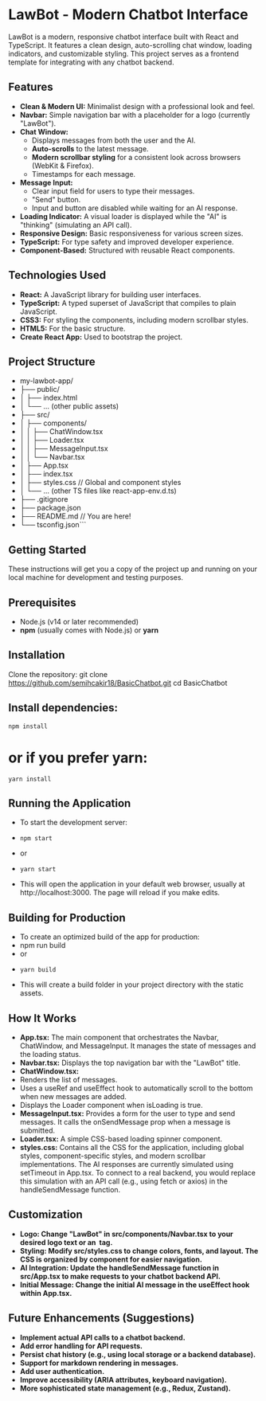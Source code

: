 # LawBot - Modern Chatbot Interface

LawBot is a modern, responsive chatbot interface built with React and TypeScript. It features a clean design, auto-scrolling chat window, loading indicators, and customizable styling. This project serves as a frontend template for integrating with any chatbot backend.

## Features

*   **Clean & Modern UI:** Minimalist design with a professional look and feel.
*   **Navbar:** Simple navigation bar with a placeholder for a logo (currently "LawBot").
*   **Chat Window:**
    *   Displays messages from both the user and the AI.
    *   **Auto-scrolls** to the latest message.
    *   **Modern scrollbar styling** for a consistent look across browsers (WebKit & Firefox).
    *   Timestamps for each message.
*   **Message Input:**
    *   Clear input field for users to type their messages.
    *   "Send" button.
    *   Input and button are disabled while waiting for an AI response.
*   **Loading Indicator:** A visual loader is displayed while the "AI" is "thinking" (simulating an API call).
*   **Responsive Design:** Basic responsiveness for various screen sizes.
*   **TypeScript:** For type safety and improved developer experience.
*   **Component-Based:** Structured with reusable React components.

## Technologies Used

*   **React:** A JavaScript library for building user interfaces.
*   **TypeScript:** A typed superset of JavaScript that compiles to plain JavaScript.
*   **CSS3:** For styling the components, including modern scrollbar styles.
*   **HTML5:** For the basic structure.
*   **Create React App:** Used to bootstrap the project.

## Project Structure
* my-lawbot-app/
* ├── public/
* │ ├── index.html
* │ └── ... (other public assets)
* ├── src/
* │ ├── components/
* │ │ ├── ChatWindow.tsx
* │ │ ├── Loader.tsx
* │ │ ├── MessageInput.tsx
* │ │ └── Navbar.tsx
* │ ├── App.tsx
* │ ├── index.tsx
* │ ├── styles.css // Global and component styles
* │ └── ... (other TS files like react-app-env.d.ts)
* ├── .gitignore
* ├── package.json
* ├── README.md // You are here!
* └── tsconfig.json```

## Getting Started
These instructions will get you a copy of the project up and running on your local machine for development and testing purposes.
## Prerequisites
* Node.js (v14 or later recommended)
* **npm** (usually comes with Node.js) or **yarn**

## Installation
Clone the repository:
    git clone https://github.com/semihcakir18/BasicChatbot.git
    cd BasicChatbot

## Install dependencies:
    npm install

# or if you prefer yarn:
    yarn install

## Running the Application
* To start the development server:
*     npm start
* or
*     yarn start

* This will open the application in your default web browser, usually at http://localhost:3000. The page will reload if you make edits.

## Building for Production
* To create an optimized build of the app for production:
*    npm run build
* or
*     yarn build

* This will create a build folder in your project directory with the static assets.

## How It Works

* **App.tsx:** The main component that orchestrates the Navbar, ChatWindow, and MessageInput. It manages the state of messages and the loading status.
* **Navbar.tsx:** Displays the top navigation bar with the "LawBot" title.
* **ChatWindow.tsx:**
*    Renders the list of messages.
*    Uses a useRef and useEffect hook to automatically scroll to the bottom when new messages are added.
*    Displays the Loader component when isLoading is true.
* **MessageInput.tsx:** Provides a form for the user to type and send messages. It calls the onSendMessage prop when a message is submitted.
* **Loader.tsx:** A simple CSS-based loading spinner component.
* **styles.css:** Contains all the CSS for the application, including global styles, component-specific styles, and modern scrollbar implementations.
The AI responses are currently simulated using setTimeout in App.tsx. To connect to a real backend, you would replace this simulation with an API call (e.g., using fetch or axios) in the handleSendMessage function.

## Customization
* **Logo: Change "LawBot" in src/components/Navbar.tsx to your desired logo text or an <img> tag.**
* **Styling: Modify src/styles.css to change colors, fonts, and layout. The CSS is organized by component for easier navigation.**
* **AI Integration: Update the handleSendMessage function in src/App.tsx to make requests to your chatbot backend API.**
* **Initial Message: Change the initial AI message in the useEffect hook within App.tsx.**

## Future Enhancements (Suggestions)
* **Implement actual API calls to a chatbot backend.**
* **Add error handling for API requests.**
* **Persist chat history (e.g., using local storage or a backend database).**
* **Support for markdown rendering in messages.**
* **Add user authentication.**
* **Improve accessibility (ARIA attributes, keyboard navigation).**
* **More sophisticated state management (e.g., Redux, Zustand).**